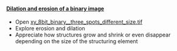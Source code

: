 <h4 id="dilateerode"><a href="#dilateerode">Dilation and erosion of a binary image</a></h4>
   
* Open [xy_8bit_binary__three_spots_different_size.tif](https://github.com/NEUBIAS/training-resources/raw/master/image_data/xy_8bit_binary__three_spots_different_size.tif) 
* Explore erosion and dilation 
* Appreciate how structures grow and shrink or even disappear depending on the size of the structuring element
